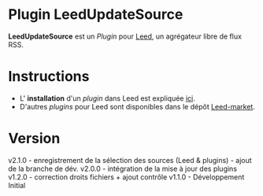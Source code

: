 Plugin LeedUpdateSource
=============

**LeedUpdateSource** est un _Plugin_ pour [Leed](http://projet.idleman.fr/leed), un agrégateur libre de flux RSS.



Instructions
============

* L' **installation** d'un _plugin_ dans Leed est expliquée [ici](http://projet.idleman.fr/leed/?page=Plugins).
* D'autres _plugins_ pour Leed sont disponibles dans le dépôt [Leed-market](https://github.com/ldleman/Leed-market).

Version
=======

v2.1.0  - enregistrement de la sélection des sources (Leed & plugins)
		- ajout de la branche de dév.
v2.0.0  - intégration de la mise à jour des plugins
v1.2.0  - correction droits fichiers + ajout contrôle
v1.1.0  - Développement Initial